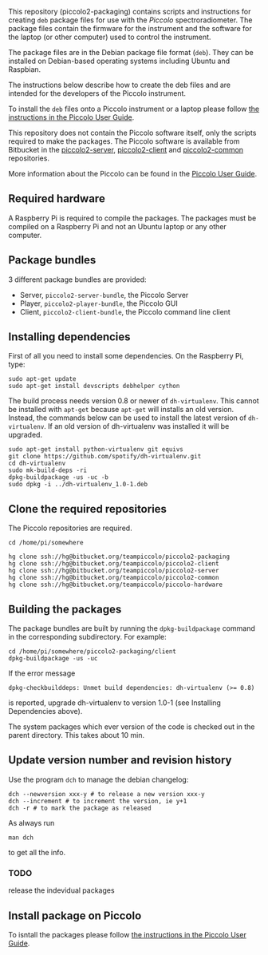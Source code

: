 This repository (piccolo2-packaging) contains scripts and instructions for creating ```deb``` package files for use with the *Piccolo* spectroradiometer. The package files contain the firmware for the instrument and the software for the laptop (or other computer) used to control the instrument.

The package files are in the Debian package file format (```deb```). They can be installed on Debian-based operating systems including Ubuntu and Raspbian.

The instructions below describe how to create the deb files and are intended for the developers of the Piccolo instrument.

To install the ```deb``` files onto a Piccolo instrument or a laptop please follow [the instructions in the Piccolo User Guide](http://piccolo.readthedocs.io/en/latest/installing.html).

This repository does not contain the Piccolo software itself, only the scripts required to make the packages. The Piccolo software is available from Bitbucket in the [piccolo2-server](https://bitbucket.org/teampiccolo/piccolo2-server), [piccolo2-client](https://bitbucket.org/teampiccolo/piccolo2-client) and [piccolo2-common](https://bitbucket.org/teampiccolo/piccolo2-common) repositories.

More information about the Piccolo can be found in the [Piccolo User Guide](http://piccolo.readthedocs.io/en/latest/index.html).

## Required hardware
A Raspberry Pi is required to compile the packages. The packages must be compiled on a Raspberry Pi and not an Ubuntu laptop or any other computer.

## Package bundles
3 different package bundles are provided:

* Server, ```piccolo2-server-bundle```, the Piccolo Server
* Player, ```piccolo2-player-bundle```, the Piccolo GUI
* Client, ```piccolo2-client-bundle```, the Piccolo command line client

## Installing dependencies
First of all you need to install some dependencies. On the Raspberry Pi, type:
```
sudo apt-get update
sudo apt-get install devscripts debhelper cython
```
The build process needs version 0.8 or newer of ```dh-virtualenv```. This cannot be installed with ```apt-get``` because ```apt-get``` will installs an old version. Instead, the commands below can be used to install the latest version of ```dh-virtualenv```. If an old version of dh-virtualenv was installed it will be upgraded.
```
sudo apt-get install python-virtualenv git equivs
git clone https://github.com/spotify/dh-virtualenv.git
cd dh-virtualenv
sudo mk-build-deps -ri
dpkg-buildpackage -us -uc -b
sudo dpkg -i ../dh-virtualenv_1.0-1.deb
```

## Clone the required repositories
The Piccolo repositories are required.

```
cd /home/pi/somewhere

hg clone ssh://hg@bitbucket.org/teampiccolo/piccolo2-packaging
hg clone ssh://hg@bitbucket.org/teampiccolo/piccolo2-client
hg clone ssh://hg@bitbucket.org/teampiccolo/piccolo2-server
hg clone ssh://hg@bitbucket.org/teampiccolo/piccolo2-common
hg clone ssh://hg@bitbucket.org/teampiccolo/piccolo-hardware
```

## Building the packages
The package bundles are built by running the ```dpkg-buildpackage``` command in the corresponding subdirectory. For example:
```
cd /home/pi/somewhere/piccolo2-packaging/client
dpkg-buildpackage -us -uc
```
If the error message
```
dpkg-checkbuilddeps: Unmet build dependencies: dh-virtualenv (>= 0.8)
```
is reported, upgrade dh-virtualenv to version 1.0-1 (see Installing Dependencies above).

The system packages which ever version of the code is checked out in the parent directory. This takes about 10 min.

## Update version number and revision history
Use the program ```dch``` to manage the debian changelog:
```
dch --newversion xxx-y # to release a new version xxx-y
dch --increment # to increment the version, ie y+1
dch -r # to mark the package as released
```
As always run
```
man dch
```
to get all the info.

### TODO
release the indevidual packages

## Install package on Piccolo

To isntall the packages please follow [the instructions in the Piccolo User Guide](http://piccolo.readthedocs.io/en/latest/installing.html).
